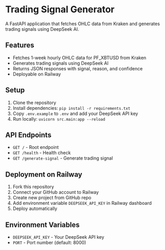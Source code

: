 # Trading Signal Generator

A FastAPI application that fetches OHLC data from Kraken and generates trading signals using DeepSeek AI.

## Features

- Fetches 1-week hourly OHLC data for PF_XBTUSD from Kraken
- Generates trading signals using DeepSeek AI
- Returns JSON responses with signal, reason, and confidence
- Deployable on Railway

## Setup

1. Clone the repository
2. Install dependencies: `pip install -r requirements.txt`
3. Copy `.env.example` to `.env` and add your DeepSeek API key
4. Run locally: `uvicorn src.main:app --reload`

## API Endpoints

- `GET /` - Root endpoint
- `GET /health` - Health check
- `GET /generate-signal` - Generate trading signal

## Deployment on Railway

1. Fork this repository
2. Connect your GitHub account to Railway
3. Create new project from GitHub repo
4. Add environment variable `DEEPSEEK_API_KEY` in Railway dashboard
5. Deploy automatically

## Environment Variables

- `DEEPSEEK_API_KEY` - Your DeepSeek API key
- `PORT` - Port number (default: 8000)
